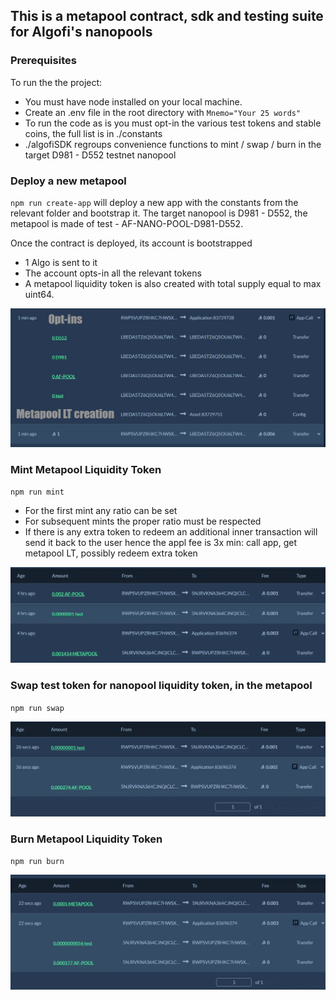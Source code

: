 ## This is a metapool contract, sdk and testing suite for Algofi's nanopools

### Prerequisites

To run the the project:

- You must have node installed on your local machine.
- Create an .env file in the root directory with `Mnemo="Your 25 words"`
- To run the code as is you must opt-in the various test tokens and stable coins, the full list is in ./constants
- ./algofiSDK regroups convenience functions to mint / swap / burn in the target D981 - D552 testnet nanopool

### Deploy a new metapool

`npm run create-app` will deploy a new app with the constants from the relevant folder and bootstrap it. The target nanopool is D981 - D552, the metapool is made of test - AF-NANO-POOL-D981-D552.

Once the contract is deployed, its account is bootstrapped
- 1 Algo is sent to it
- The account opts-in all the relevant tokens
- A metapool liquidity token is also created with total supply equal to max uint64.

![ScreenShot](./screenshots/bootstrap.webp)

### Mint Metapool Liquidity Token

`npm run mint`

- For the first mint any ratio can be set
- For subsequent mints the proper ratio must be respected
- If there is any extra token to redeem an additional inner transaction will send it back to the user hence the appl fee is 3x min: call app, get metapool LT, possibly redeem extra token

![ScreenShot](./screenshots/mint.webp)

### Swap test token for nanopool liquidity token, in the metapool
`npm run swap`

![ScreenShot](./screenshots/swap.webp)


### Burn Metapool Liquidity Token

`npm run burn`

![ScreenShot](./screenshots/burn.webp)

